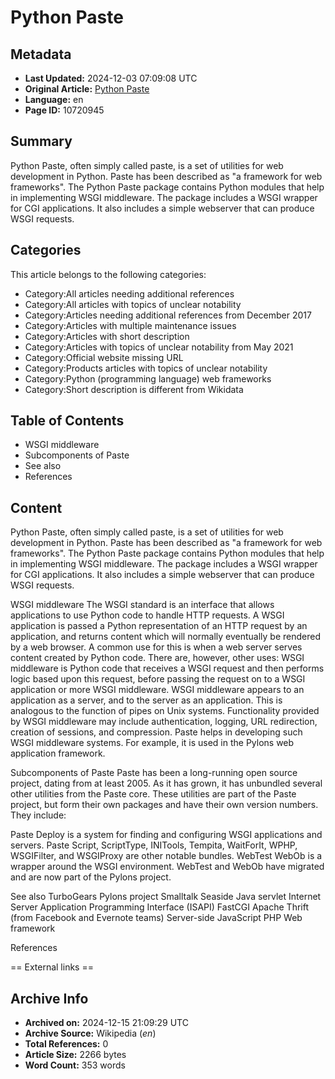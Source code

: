 # Python Paste

## Metadata
- **Last Updated:** 2024-12-03 07:09:08 UTC
- **Original Article:** [Python Paste](https://en.wikipedia.org/wiki/Python_Paste)
- **Language:** en
- **Page ID:** 10720945

## Summary
Python Paste, often simply called paste, is a set of utilities for web development in Python.  Paste has been described as "a framework for web frameworks".
The Python Paste package contains Python modules that help in implementing WSGI middleware.
The package includes a WSGI wrapper for CGI applications. It also includes a simple webserver that can produce WSGI requests.

## Categories
This article belongs to the following categories:

- Category:All articles needing additional references
- Category:All articles with topics of unclear notability
- Category:Articles needing additional references from December 2017
- Category:Articles with multiple maintenance issues
- Category:Articles with short description
- Category:Articles with topics of unclear notability from May 2021
- Category:Official website missing URL
- Category:Products articles with topics of unclear notability
- Category:Python (programming language) web frameworks
- Category:Short description is different from Wikidata

## Table of Contents

- WSGI middleware
- Subcomponents of Paste
- See also
- References

## Content

Python Paste, often simply called paste, is a set of utilities for web development in Python.  Paste has been described as "a framework for web frameworks".
The Python Paste package contains Python modules that help in implementing WSGI middleware.
The package includes a WSGI wrapper for CGI applications. It also includes a simple webserver that can produce WSGI requests.

WSGI middleware
The WSGI standard is an interface that allows applications to use Python code to handle HTTP requests. A WSGI application is passed a Python representation of an HTTP request by an application, and returns content which will normally eventually be rendered by a web browser. A common use for this is when a web server serves content created by Python code.
There are, however, other uses: WSGI middleware is Python code that receives a WSGI request and then performs logic based upon this request, before passing the request on to a WSGI application or more WSGI middleware. WSGI middleware appears to an application as a server, and to the server as an application. This is analogous to the function of pipes on Unix systems. Functionality provided by WSGI middleware may include authentication, logging, URL redirection, creation of sessions, and compression.
Paste helps in developing such WSGI middleware systems. For example, it is used in the Pylons web application framework.

Subcomponents of Paste
Paste has been a long-running open source project, dating from at least 2005. As it has grown, it has unbundled several other utilities from the Paste core. These utilities are part of the Paste project, but form their own packages and have their own version numbers. They include:

Paste Deploy is a system for finding and configuring WSGI applications and servers.
Paste Script, ScriptType, INITools, Tempita, WaitForIt, WPHP, WSGIFilter, and WSGIProxy are other notable bundles.
WebTest
WebOb is a wrapper around the WSGI environment.
WebTest and WebOb have migrated and are now part of the Pylons project.

See also
TurboGears
Pylons project
Smalltalk Seaside
Java servlet
Internet Server Application Programming Interface (ISAPI)
FastCGI
Apache Thrift (from Facebook and Evernote teams)
Server-side JavaScript
PHP
Web framework

References


== External links ==

## Archive Info
- **Archived on:** 2024-12-15 21:09:29 UTC
- **Archive Source:** Wikipedia (_en_)
- **Total References:** 0
- **Article Size:** 2266 bytes
- **Word Count:** 353 words
